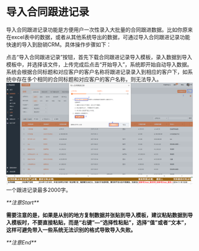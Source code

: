 # 导入合同跟进记录

导入合同跟进记录功能是方便用户一次性录入大批量的合同跟进数据。比如你原来在excel表中的数据，或者从其他系统导出的数据，可通过导入合同跟进记录功能快速的导入到励销CRM。具体操作步骤如下：

点击“导入合同跟进记录”按钮，首先下载合同跟进记录导入模板，录入数据到导入模板中，并选择该文件，上传完成后点击“开始导入”，系统即开始自动导入数据。系统会根据合同标题和对应客户的客户名称将跟进记录录入到相应的客户下，如系统中存在多个相同的合同标题和对应客户的客户名称，则无法导入。![](/assets/lix合同记录.png)![](/assets/导入合同跟进记录02.png)一个跟进记录最多2000字。

_\*\*注意Start\*\*_

**需要注意的是，如果是从别的地方复制数据并张贴到导入模板，建议粘贴数据到导入模板时，不要直接粘贴，而是“右键”—“选择性粘贴”，选择“值”或者“文本”，这样可避免带入一些系统无法识别的格式导致导入失败。**

_\*\*注意End\*\*_

